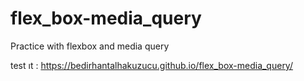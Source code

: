 # flex_box-media_query
Practice with flexbox and media query

test ıt : https://bedirhantalhakuzucu.github.io/flex_box-media_query/
